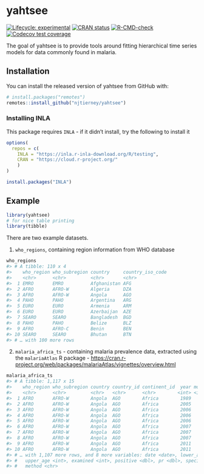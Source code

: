 
<!-- README.md is generated from README.Rmd. Please edit that file -->

# yahtsee

<!-- badges: start -->

[![Lifecycle:
experimental](https://img.shields.io/badge/lifecycle-experimental-orange.svg)](https://lifecycle.r-lib.org/articles/stages.html#experimental)
[![CRAN
status](https://www.r-pkg.org/badges/version/yahtsee)](https://CRAN.R-project.org/package=yahtsee)
[![R-CMD-check](https://github.com/njtierney/yahtsee/workflows/R-CMD-check/badge.svg)](https://github.com/njtierney/yahtsee/actions)
[![Codecov test
coverage](https://codecov.io/gh/njtierney/yahtsee/branch/main/graph/badge.svg)](https://codecov.io/gh/njtierney/yahtsee?branch=main)
<!-- badges: end -->

The goal of yahtsee is to provide tools around fitting hierarchical
time series models for data commonly found in malaria.

## Installation

You can install the released version of yahtsee from GitHub with:

``` r
# install.packages("remotes")
remotes::install_github("njtierney/yahtsee")
```

### Installing INLA

This package requires `INLA` - if it didn’t install, try the following
to install it

``` r
options(
  repos = c(
    INLA = "https://inla.r-inla-download.org/R/testing",
    CRAN = "https://cloud.r-project.org/"
    )
)

install.packages("INLA")
```

## Example

``` r
library(yahtsee)
# for nice table printing
library(tibble)
```

There are two example datasets.

1.  `who_regions`, containing region information from WHO database

``` r
who_regions
#> # A tibble: 110 x 4
#>    who_region who_subregion country     country_iso_code
#>    <chr>      <chr>         <chr>       <chr>           
#>  1 EMRO       EMRO          Afghanistan AFG             
#>  2 AFRO       AFRO-W        Algeria     DZA             
#>  3 AFRO       AFRO-W        Angola      AGO             
#>  4 PAHO       PAHO          Argentina   ARG             
#>  5 EURO       EURO          Armenia     ARM             
#>  6 EURO       EURO          Azerbaijan  AZE             
#>  7 SEARO      SEARO         Bangladesh  BGD             
#>  8 PAHO       PAHO          Belize      BLZ             
#>  9 AFRO       AFRO-C        Benin       BEN             
#> 10 SEARO      SEARO         Bhutan      BTN             
#> # … with 100 more rows
```

2.  `malaria_africa_ts` - containing malaria prevalence data, extracted
    using the `malariaAtlas` R package -
    <https://cran.r-project.org/web/packages/malariaAtlas/vignettes/overview.html>

``` r
malaria_africa_ts
#> # A tibble: 1,117 x 15
#>    who_region who_subregion country country_id continent_id  year month
#>    <chr>      <chr>         <chr>   <chr>      <chr>        <int> <int>
#>  1 AFRO       AFRO-W        Angola  AGO        Africa        1989     6
#>  2 AFRO       AFRO-W        Angola  AGO        Africa        2005    11
#>  3 AFRO       AFRO-W        Angola  AGO        Africa        2006     4
#>  4 AFRO       AFRO-W        Angola  AGO        Africa        2006    11
#>  5 AFRO       AFRO-W        Angola  AGO        Africa        2006    12
#>  6 AFRO       AFRO-W        Angola  AGO        Africa        2007     1
#>  7 AFRO       AFRO-W        Angola  AGO        Africa        2007     2
#>  8 AFRO       AFRO-W        Angola  AGO        Africa        2007     3
#>  9 AFRO       AFRO-W        Angola  AGO        Africa        2011     1
#> 10 AFRO       AFRO-W        Angola  AGO        Africa        2011     2
#> # … with 1,107 more rows, and 8 more variables: date <date>, lower_age <dbl>,
#> #   upper_age <int>, examined <int>, positive <dbl>, pr <dbl>, species <chr>,
#> #   method <chr>
```
